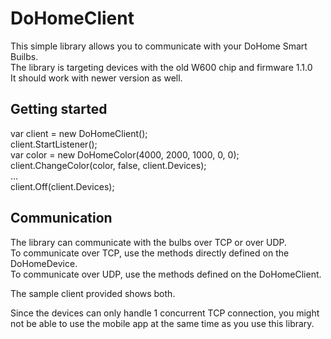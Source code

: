# DoHomeClient

This simple library allows you to communicate with your DoHome Smart Builbs.  
The library is targeting devices with the old W600 chip and firmware 1.1.0  
It should work with newer version as well.  

## Getting started

var client = new DoHomeClient();  
client.StartListener();  
var color = new DoHomeColor(4000, 2000, 1000, 0, 0);  
client.ChangeColor(color, false, client.Devices);  
...   
client.Off(client.Devices);  
  

## Communication

The library can communicate with the bulbs over TCP or over UDP.  
To communicate over TCP, use the methods directly defined on the DoHomeDevice.  
To communicate over UDP, use the methods defined on the DoHomeClient.  

The sample client provided shows both.

Since the devices can only handle 1 concurrent TCP connection, you might not be able to use the mobile app at the same time as you use this library.
